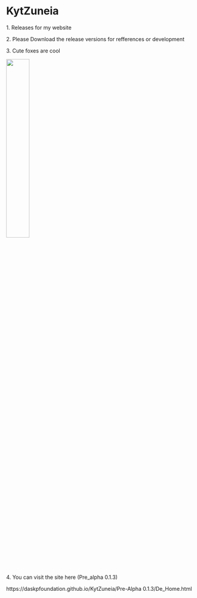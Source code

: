# KytZuneia
<p>1. Releases for my website</p>
<p>2. Please Download the release versions for refferences or development</p>
<p>3. Cute foxes are cool</p>
<picture>
<img src="https://upload.wikimedia.org/wikipedia/commons/0/03/Vulpes_vulpes_laying_in_snow.jpg" width="35%" height="35%">
  </picture>
<p>4. You can visit the site here (Pre_alpha 0.1.3)</p>
https://daskpfoundation.github.io/KytZuneia/Pre-Alpha 0.1.3/De_Home.html
